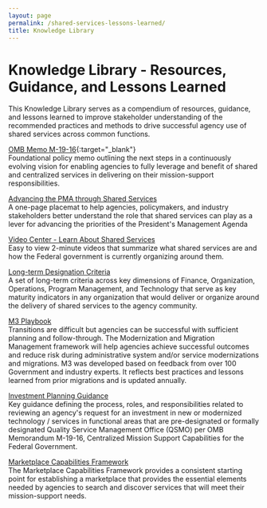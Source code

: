 ```yaml
---
layout: page
permalink: /shared-services-lessons-learned/
title: Knowledge Library
---
```


<h1 class="text-align font-sans-lg"> Knowledge Library - Resources, Guidance, and Lessons Learned</h1>

This Knowledge Library serves as a compendium of resources, guidance, and lessons learned to improve stakeholder understanding of the recommended practices and methods to drive successful agency use of shared services across common functions.

[OMB Memo M-19-16](https://www.whitehouse.gov/wp-content/uploads/2019/04/M-19-16.pdf){:target="_blank"}<br>
Foundational policy memo outlining the next steps in a continuously evolving vision for enabling agencies to fully leverage and benefit of shared and centralized services in delivering on their mission-support responsibilities.

[Advancing the PMA through Shared Services](https://ussm.gsa.gov/assets/files/PMA%20Placemat.pdf)<br>
A one-page placemat to help agencies, policymakers, and industry stakeholders better understand the role that shared services can play as a lever for advancing the priorities of the President's Management Agenda

[Video Center - Learn About Shared Services](https://ussm.gsa.gov/video-center/)<br>
Easy to view 2-minute videos that summarize what shared services are and how the Federal government is currently organizing around them.

[Long-term Designation Criteria](https://ussm.gsa.gov/assets/files/QSMO-Long-term-Designation-Criteria.pdf)<br>
A set of long-term criteria across key dimensions of Finance, Organization, Operations, Program Management, and Technology that serve as key maturity indicators in any organization that would deliver or organize around the delivery of shared services to the agency community.

[M3 Playbook](https://ussm.gsa.gov/m3/)<br>
Transitions are difficult but agencies can be successful with sufficient planning and follow-through. The Modernization and Migration Management framework will help agencies achieve successful outcomes and reduce risk during administrative system and/or service modernizations and migrations.  M3 was developed based on feedback from over 100 Government and industry experts.  It reflects best practices and lessons learned from prior migrations and is updated annually.

[Investment Planning Guidance](https://ussm.gsa.gov/assets/files/Investment-Planning-Guidance-March%202021.pdf)<br>
Key guidance defining the process, roles, and responsibilities related to reviewing an agency's request for an investment in new or modernized technology / services in functional areas that are pre-designated or formally designated Quality Service Management Office (QSMO) per OMB Memorandum M-19-16, Centralized Mission Support Capabilities for the Federal Government.

[Marketplace Capabilities Framework](https://ussm.gsa.gov/assets/files/Marketplace%20Capabilities%20Framework_Deliverable.pdf)<br>
The Marketplace Capabilities Framework provides a consistent starting point for establishing a marketplace that provides the essential elements needed by agencies to search and discover services that will meet their mission-support needs.
